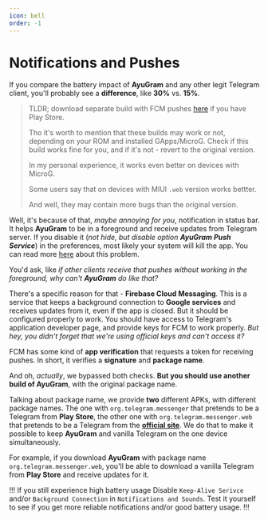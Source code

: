 ```yaml
---
icon: bell
order: -1
---
```


# Notifications and Pushes

If you compare the battery impact of **AyuGram** and any other legit Telegram client, you'll probably see a **difference**, like **30%** vs. **15%**.

> TLDR; download separate build with FCM pushes [here](https://t.me/ayugramfcm) if you have Play Store.
> 
> Tho it's worth to mention that these builds may work or not, depending on your ROM and installed GApps/MicroG.
> Check if this build works fine for you, and if it's not - revert to the original version.
>
> In my personal experience, it works even better on devices with MicroG.
> 
> Some users say that on devices with MIUI `.web` version works bettter.
> 
> And well, they may contain more bugs than the original version.

Well, it's because of that, *maybe annoying for you*, notification in status bar. It helps **AyuGram** to be in a foreground and receive updates from Telegram server. If you disable it (*not hide, but disable option **AyuGram Push Service***) in the preferences, most likely your system will kill the app. You can read more [here](https://dontkillmyapp.com/) about this problem.

You'd ask, like *if other clients receive that pushes without working in the foreground, why can't **AyuGram** do like that?*

There's a specific reason for that - **Firebase Cloud Messaging**. This is a service that keeps a background connection to **Google services** and receives updates from it, even if the app is closed. But it should be configured properly to work. You should have access to Telegram's application developer page, and provide keys for FCM to work properly. *But hey, you didn't forget that we're using official keys and can't access it?*

FCM has some kind of **app verification** that requests a token for receiving pushes. In short, it verifies a **signature** and **package name**.

And oh, *actually*, we bypassed both checks. **But you should use another build of AyuGram**, with the original package name.

Talking about package name, we provide **two** different APKs, with different package names. The one with `org.telegram.messenger` that pretends to be a Telegram from **Play Store**, the other one with `org.telegram.messenger.web` that pretends to be a Telegram from the **[official site](https://telegram.org/android)**. We do that to make it possible to keep **AyuGram** and vanilla Telegram on the one device simultaneously.

For example, if you download **AyuGram** with package name `org.telegram.messenger.web`, you'll be able to download a vanilla Telegram from **Play Store** and receive updates for it.

!!! If you still experience high battery usage
Disable `Keep-Alive Serivce` and/or `Background Connection` in `Notifications and Sounds`. Test it yourself to see if you get more reliable notifications and/or good battery usage.
!!!
